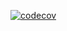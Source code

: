 [![codecov](https://codecov.io/gh/dkamau/codecov-test-project/branch/main/graph/badge.svg?token=cdcj896FYw)](https://codecov.io/gh/dkamau/codecov-test-project)
